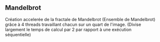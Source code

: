 ## Mandelbrot
Création accelerée de la fractale de Mandelbrot (Ensemble de Mandelbrot) grâce à 4 threads travaillant chacun sur un quart de l'image. (Divise largement le temps de calcul par 2 par rapport à une exécution séquentielle)
